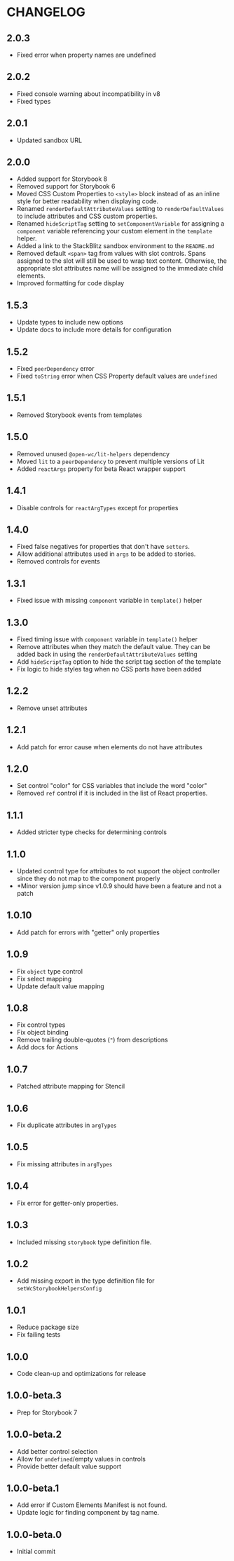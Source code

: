 # CHANGELOG

## 2.0.3

- Fixed error when property names are undefined

## 2.0.2

- Fixed console warning about incompatibility in v8
- Fixed types

## 2.0.1

- Updated sandbox URL

## 2.0.0

- Added support for Storybook 8
- Removed support for Storybook 6
- Moved CSS Custom Properties to `<style>` block instead of as an inline style for better readability when displaying code.
- Renamed `renderDefaultAttributeValues` setting to `renderDefaultValues` to include attributes and CSS custom properties.
- Renamed `hideScriptTag` setting to `setComponentVariable` for assigning a `component` variable referencing your custom element in the `template` helper. 
- Added a link to the StackBlitz sandbox environment to the `README.md`
- Removed default `<span>` tag from values with slot controls. Spans assigned to the slot will still be used to wrap text content. Otherwise, the appropriate slot attributes name will be assigned to the immediate child elements.
- Improved formatting for code display

## 1.5.3

- Update types to include new options
- Update docs to include more details for configuration

## 1.5.2

- Fixed `peerDependency` error
- Fixed `toString` error when CSS Property default values are `undefined`

## 1.5.1

- Removed Storybook events from templates

## 1.5.0

- Removed unused `@open-wc/lit-helpers` dependency
- Moved `lit` to a `peerDependency` to prevent multiple versions of Lit
- Added `reactArgs` property for beta React wrapper support

## 1.4.1

- Disable controls for `reactArgTypes` except for properties

## 1.4.0

- Fixed false negatives for properties that don't have `setters`.
- Allow additional attributes used in `args` to be added to stories.
- Removed controls for events

## 1.3.1

- Fixed issue with missing `component` variable in `template()` helper

## 1.3.0

- Fixed timing issue with `component` variable in `template()` helper
- Remove attributes when they match the default value. They can be added back in using the `renderDefaultAttributeValues` setting
- Add `hideScriptTag` option to hide the script tag section of the template
- Fix logic to hide styles tag when no CSS parts have been added

## 1.2.2

- Remove unset attributes

## 1.2.1

- Add patch for error cause when elements do not have attributes

## 1.2.0

- Set control "color" for CSS variables that include the word "color"
- Removed `ref` control if it is included in the list of React properties.

## 1.1.1

- Added stricter type checks for determining controls 

## 1.1.0

- Updated control type for attributes to not support the object controller since they do not map to the component properly
- *Minor version jump since v1.0.9 should have been a feature and not a patch

## 1.0.10

- Add patch for errors with "getter" only properties

## 1.0.9

- Fix `object` type control
- Fix select mapping
- Update default value mapping

## 1.0.8

- Fix control types
- Fix object binding
- Remove trailing double-quotes (`"`) from descriptions
- Add docs for Actions

## 1.0.7

- Patched attribute mapping for Stencil

## 1.0.6

- Fix duplicate attributes in `argTypes`


## 1.0.5

- Fix missing attributes in `argTypes`

## 1.0.4

- Fix error for getter-only properties.

## 1.0.3

- Included missing `storybook` type definition file.

## 1.0.2

- Add missing export in the type definition file for `setWcStorybookHelpersConfig`

## 1.0.1

- Reduce package size
- Fix failing tests

## 1.0.0

- Code clean-up and optimizations for release

## 1.0.0-beta.3

- Prep for Storybook 7

## 1.0.0-beta.2

- Add better control selection
- Allow for `undefined`/empty values in controls
- Provide better default value support

## 1.0.0-beta.1

- Add error if Custom Elements Manifest is not found.
- Update logic for finding component by tag name.

## 1.0.0-beta.0

- Initial commit
